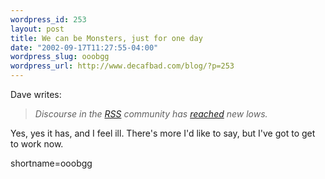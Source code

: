 ```yaml
--- 
wordpress_id: 253
layout: post
title: We can be Monsters, just for one day
date: "2002-09-17T11:27:55-04:00"
wordpress_slug: ooobgg
wordpress_url: http://www.decafbad.com/blog/?p=253
---
```

<p>Dave writes:<blockquote><i>Discourse in the <a href="http://www.decafbad.com/twiki/bin/view/Main/RSS">RSS</a> community has <a href="http://scriptingnews.userland.com/stories/storyReader$1744#monsters">reached</a> new lows.</i></blockquote>Yes, yes it has, and I feel ill.  There's more I'd like to say, but I've got to get to work now.</p>
<!--more-->
shortname=ooobgg

